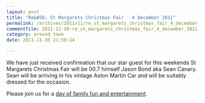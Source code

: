 ```yaml
---
layout: post
title: "Re&#58; St Margarets Christmas Fair - 4 December 2011"
permalink: /archives/2011/11/re_st_margarets_christmas_fair_4_december_2011.html
commentfile: 2011-11-30-re_st_margarets_christmas_fair_4_december_2011
category: around_town
date: 2011-11-30 21:59:14

---
```


We have just received confirmation that our star guest for this weekends St Margarets Christmas Fair will be 00.7 himself Jason Bond aka Sean Canary. Sean will be arriving in his vintage Aston Martin Car and will be suitably dressed for the occasion.

Please join us for a [day of family fun and entertainment](https://stmargarets.london/event/fair/200705143078).
